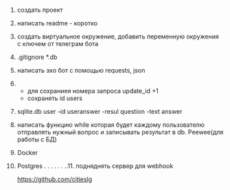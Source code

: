 1. создать проект
2. написать readme - коротко
3. создать виртуальное окружение, добавить переменную окружения с ключем от телеграм бота
4. .gitignore
	*.db
5. написать эхо бот с помощью requests, json
6. - для сохраниея номера запроса update_id +1
	- сохранять id users
7. sqlite.db
	user
	-id
	useranswer
	-resul
	question
	-text
	answer
8. написать функцию while которая будет каждому пользователю отправлять нужный вопрос
и записывать результат в db. Peewee(для работы с БД)
9. Docker
10. Postgres
.
.
.
.
.
.
..11. подняднять сервер для webhook

	https://github.com/citieslg
